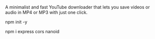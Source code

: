 
A minimalist and fast YouTube downloader that lets you save videos or audio in MP4 or MP3 with just one click.

npm init -y

npm i express cors nanoid
